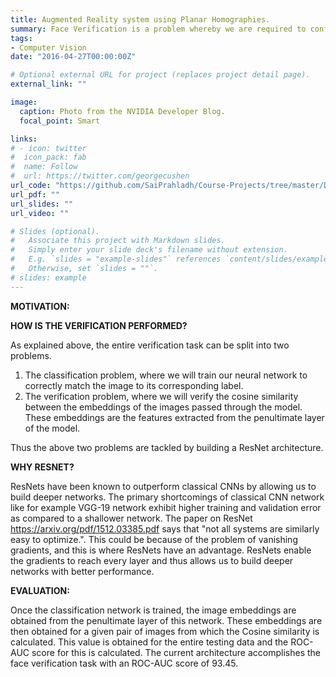 ```yaml
---
title: Augmented Reality system using Planar Homographies.
summary: Face Verification is a problem whereby we are required to confirm if a pair of images depict the same peron's facial features. This task is widely used in modern day applications like the popular 'Face-unlock' feature in smartphones, document id verification etc. This task can essentially split into two steps, face classification followed by face verification. Convolutional Neural Networks are the most popular choice while dealing with such tasks, hence ResNet-18 is the chosen architecture here.
tags:
- Computer Vision
date: "2016-04-27T00:00:00Z"

# Optional external URL for project (replaces project detail page).
external_link: ""

image:
  caption: Photo from the NVIDIA Developer Blog.
  focal_point: Smart

links:
# - icon: twitter
#  icon_pack: fab
#  name: Follow
#  url: https://twitter.com/georgecushen
url_code: "https://github.com/SaiPrahladh/Course-Projects/tree/master/Deep_Learning/FaceVerification"
url_pdf: ""
url_slides: ""
url_video: ""

# Slides (optional).
#   Associate this project with Markdown slides.
#   Simply enter your slide deck's filename without extension.
#   E.g. `slides = "example-slides"` references `content/slides/example-slides.md`.
#   Otherwise, set `slides = ""`.
# slides: example
---
```

**MOTIVATION:**



**HOW IS THE VERIFICATION PERFORMED?**

As explained above, the entire verification task can be split into two problems.
1. The classification problem, where we will train our neural network to correctly match the image to its corresponding label.
2. The verification problem, where we will verify the cosine similarity between the embeddings of the images passed through the model. These embeddings are the features extracted from the penultimate layer of the model.

Thus the above two problems are tackled by building a ResNet architecture.

**WHY RESNET?**

ResNets have been known to outperform classical CNNs by allowing us to build deeper networks. The primary shortcomings of classical CNN network like for example VGG-19 network exhibit higher training and validation error as compared to a shallower network. The paper on ResNet https://arxiv.org/pdf/1512.03385.pdf says that "not all systems are similarly easy to optimize.". This could be because of the problem of vanishing gradients, and this is where ResNets have an advantage. ResNets enable the gradients to reach every layer and thus allows us to build deeper networks with better performance.

**EVALUATION:**

Once the classification network is trained, the image embeddings are obtained from the penultimate layer of this network. These embeddings are then obtained for a given pair of images from which the Cosine similarity is calculated. This value is obtained for the entire testing data and the ROC-AUC score for this is calculated. The current architecture accomplishes the face verification task with an ROC-AUC score of 93.45.
